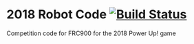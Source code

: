 # 2018 Robot Code  [![Build Status](https://travis-ci.com/FRC900/2018Offseason.svg?token=T6hJWxFcNyyzxifXQqW5&branch=master)](https://travis-ci.com/FRC900/2018Offseason)
Competition code for FRC900 for the 2018 Power Up! game

